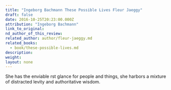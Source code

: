 ```yaml
---
title: "Ingeborg Bachmann These Possible Lives Fleur Jaeggy"
draft: false
date: 2016-10-25T20:23:00.000Z
attribution: "Ingeborg Bachmann"
link_to_original:
nd_author_of_this_review:
related_author: author/fleur-jaeggy.md
related_books:
  - book/these-possible-lives.md
description:
weight:
layout: none
---
```

She has the enviable rst glance for people and things, she harbors a mixture of distracted levity and authoritative wisdom.

